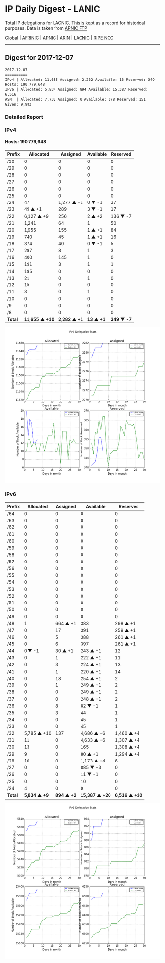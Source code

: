 # IP Daily Digest - LANIC

Total IP delegations for LACNIC. This is kept as a record for historical purposes. Data is taken from [APNIC FTP](https://ftp.apnic.net/)

[Global](https://github.com/csmets/IP-Daily-Digest) | [AFRINIC](https://github.com/csmets/IP-Daily-Digest/tree/master/archives/AFRINIC) | [APNIC](https://github.com/csmets/IP-Daily-Digest/tree/master/archives/APNIC) | [ARIN](https://github.com/csmets/IP-Daily-Digest/tree/master/archives/ARIN) | [LACNIC](https://github.com/csmets/IP-Daily-Digest/tree/master/archives/LACNIC) | [RIPE NCC](https://github.com/csmets/IP-Daily-Digest/tree/master/archives/RIPE_NCC)

---

## Digest for 2017-12-07
```
2017-12-07
==========
IPv4 | Allocated: 11,655 Assigned: 2,282 Available: 13 Reserved: 349 Hosts: 190,779,648
IPv6 | Allocated: 5,834 Assigned: 894 Available: 15,387 Reserved: 6,516
ASN  | Allocated: 7,732 Assigned: 0 Available: 178 Reserved: 151 Given: 9,983
```

### Detailed Report

### IPv4

#### Hosts: **190,779,648**

| Prefix | Allocated | Assigned | Available | Reserved |
| ----- | ----- | ----- | ----- | ----- |
| /30 | 0 | 0 | 0 | 0 |
| /29 | 0 | 0 | 0 | 0 |
| /28 | 0 | 0 | 0 | 0 |
| /27 | 0 | 0 | 0 | 0 |
| /26 | 0 | 0 | 0 | 0 |
| /25 | 0 | 0 | 0 | 0 |
| /24 | 47 | 1,277 ▲ +1 | 0 ▼ -1 | 37 |
| /23 | 49 ▲ +1 | 289 | 3 ▼ -1 | 17 |
| /22 | 6,127 ▲ +9 | 256 | 2 ▲ +2 | 136 ▼ -7 |
| /21 | 1,241 | 64 | 1 | 50 |
| /20 | 1,955 | 155 | 1 ▲ +1 | 84 |
| /19 | 740 | 45 | 1 ▲ +1 | 16 |
| /18 | 374 | 40 | 0 ▼ -1 | 5 |
| /17 | 297 | 8 | 1 | 3 |
| /16 | 400 | 145 | 1 | 0 |
| /15 | 191 | 3 | 1 | 1 |
| /14 | 195 | 0 | 0 | 0 |
| /13 | 21 | 0 | 1 | 0 |
| /12 | 15 | 0 | 0 | 0 |
| /11 | 3 | 0 | 1 | 0 |
| /10 | 0 | 0 | 0 | 0 |
| /9 | 0 | 0 | 0 | 0 |
| /8 | 0 | 0 | 0 | 0 |
| **Total** | **11,655 ▲ +10** | **2,282 ▲ +1** | **13 ▲ +1** | **349 ▼ -7** |

![ipv4-stats](ipv4-figure.png)

### IPv6

| Prefix | Allocated | Assigned | Available | Reserved |
| ----- | ----- | ----- | ----- | ----- |
| /64 | 0 | 0 | 0 | 0 |
| /63 | 0 | 0 | 0 | 0 |
| /62 | 0 | 0 | 0 | 0 |
| /61 | 0 | 0 | 0 | 0 |
| /60 | 0 | 0 | 0 | 0 |
| /59 | 0 | 0 | 0 | 0 |
| /58 | 0 | 0 | 0 | 0 |
| /57 | 0 | 0 | 0 | 0 |
| /56 | 0 | 0 | 0 | 0 |
| /55 | 0 | 0 | 0 | 0 |
| /54 | 0 | 0 | 0 | 0 |
| /53 | 0 | 0 | 0 | 0 |
| /52 | 0 | 0 | 0 | 0 |
| /51 | 0 | 0 | 0 | 0 |
| /50 | 0 | 0 | 0 | 0 |
| /49 | 0 | 0 | 0 | 0 |
| /48 | 1 | 664 ▲ +1 | 383 | 298 ▲ +1 |
| /47 | 0 | 17 | 391 | 259 ▲ +1 |
| /46 | 0 | 5 | 388 | 261 ▲ +1 |
| /45 | 0 | 6 | 397 | 261 ▲ +1 |
| /44 | 0 ▼ -1 | 30 ▲ +1 | 243 ▲ +1 | 12 |
| /43 | 0 | 1 | 222 ▲ +1 | 11 |
| /42 | 0 | 3 | 224 ▲ +1 | 13 |
| /41 | 0 | 1 | 220 ▲ +1 | 14 |
| /40 | 0 | 18 | 254 ▲ +1 | 2 |
| /39 | 0 | 1 | 249 ▲ +1 | 2 |
| /38 | 0 | 0 | 249 ▲ +1 | 2 |
| /37 | 0 | 0 | 248 ▲ +1 | 2 |
| /36 | 0 | 8 | 82 ▼ -1 | 1 |
| /35 | 0 | 3 | 44 | 1 |
| /34 | 0 | 0 | 45 | 1 |
| /33 | 0 | 0 | 45 | 1 |
| /32 | 5,785 ▲ +10 | 137 | 4,686 ▲ +6 | 1,460 ▲ +4 |
| /31 | 11 | 0 | 4,633 ▲ +6 | 1,307 ▲ +4 |
| /30 | 13 | 0 | 165 | 1,308 ▲ +4 |
| /29 | 9 | 0 | 80 ▲ +1 | 1,294 ▲ +4 |
| /28 | 10 | 0 | 1,173 ▲ +4 | 6 |
| /27 | 0 | 0 | 885 ▼ -3 | 0 |
| /26 | 0 | 0 | 11 ▼ -1 | 0 |
| /25 | 0 | 0 | 10 | 0 |
| /24 | 4 | 0 | 9 | 0 |
| **Total** | **5,834 ▲ +9** | **894 ▲ +2** | **15,387 ▲ +20** | **6,516 ▲ +20** |

![ipv6-stats](ipv6-figure.png)